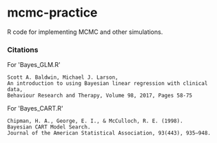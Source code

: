 # mcmc-practice
R code for implementing MCMC and other simulations.

### Citations
For 'Bayes_GLM.R'
```
Scott A. Baldwin, Michael J. Larson,
An introduction to using Bayesian linear regression with clinical data,
Behaviour Research and Therapy, Volume 98, 2017, Pages 58-75
```

For 'Bayes_CART.R'
```
Chipman, H. A., George, E. I., & McCulloch, R. E. (1998).
Bayesian CART Model Search.
Journal of the American Statistical Association, 93(443), 935–948.
```
